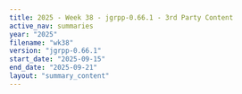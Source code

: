 ```yaml
---
title: 2025 - Week 38 - jgrpp-0.66.1 - 3rd Party Content
active_nav: summaries
year: "2025"
filename: "wk38"
version: "jgrpp-0.66.1"
start_date: "2025-09-15"
end_date: "2025-09-21"
layout: "summary_content"
---
```


